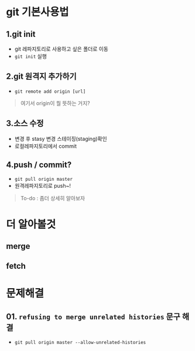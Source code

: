 # git 기본사용법

## 1.git init
* git 레파지토리로 사용하고 싶은 폴더로 이동
* `git init` 실행 

## 2.git 원격지 추가하기
* `git remote add origin [url]`
> 여기서 origin이 뭘 뜻하는 거지?

## 3.소스 수정
* 변경 후 stasy 변경 스테이징(staging)확인
* 로컬레파지토리에서 commit

## 4.push / commit?
* `git pull origin master`
* 원격레파지토리로 push~!
> To-do : 좀더 상세히 알아보자

# 더 알아볼것
## merge
## fetch

# 문제해결
## 01. `refusing to merge unrelated histories` 문구 해결
* `git pull origin master --allow-unrelated-histories`

